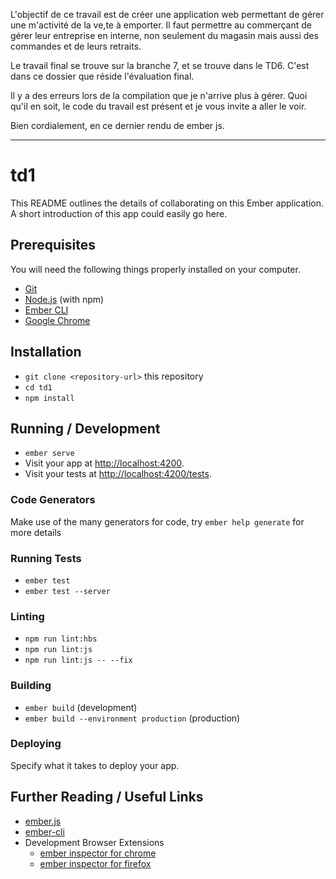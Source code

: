 L'objectif de ce travail est de créer une application web permettant de gérer une m'activité de la ve,te à emporter.
Il faut permettre au commerçant de gérer leur entreprise en interne, non seulement du magasin mais aussi des commandes et de leurs retraits.

Le travail final se trouve sur la branche 7, et se trouve dans le TD6.
C'est dans ce dossier que réside l'évaluation final.

Il y a des erreurs lors de la compilation que je n'arrive plus à gérer.
Quoi qu'il en soit, le code du travail est présent et je vous invite a aller le voir.

Bien cordialement,
en ce dernier rendu de ember js.


------------------------------------------------------------------------------------------------



# td1

This README outlines the details of collaborating on this Ember application.
A short introduction of this app could easily go here.

## Prerequisites

You will need the following things properly installed on your computer.

* [Git](https://git-scm.com/)
* [Node.js](https://nodejs.org/) (with npm)
* [Ember CLI](https://ember-cli.com/)
* [Google Chrome](https://google.com/chrome/)

## Installation

* `git clone <repository-url>` this repository
* `cd td1`
* `npm install`

## Running / Development

* `ember serve`
* Visit your app at [http://localhost:4200](http://localhost:4200).
* Visit your tests at [http://localhost:4200/tests](http://localhost:4200/tests).

### Code Generators

Make use of the many generators for code, try `ember help generate` for more details

### Running Tests

* `ember test`
* `ember test --server`

### Linting

* `npm run lint:hbs`
* `npm run lint:js`
* `npm run lint:js -- --fix`

### Building

* `ember build` (development)
* `ember build --environment production` (production)

### Deploying

Specify what it takes to deploy your app.

## Further Reading / Useful Links

* [ember.js](https://emberjs.com/)
* [ember-cli](https://ember-cli.com/)
* Development Browser Extensions
  * [ember inspector for chrome](https://chrome.google.com/webstore/detail/ember-inspector/bmdblncegkenkacieihfhpjfppoconhi)
  * [ember inspector for firefox](https://addons.mozilla.org/en-US/firefox/addon/ember-inspector/)
